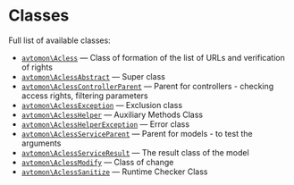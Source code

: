 Classes
======

Full list of available classes:

  - [`avtomon\Acless`](avtomon/Acless.md) &mdash; Class of formation of the list of URLs and verification of rights
  - [`avtomon\AclessAbstract`](avtomon/AclessAbstract.md) &mdash; Super class
  - [`avtomon\AclessControllerParent`](avtomon/AclessControllerParent.md) &mdash; Parent for controllers - checking access rights, filtering parameters
  - [`avtomon\AclessException`](avtomon/AclessException.md) &mdash; Exclusion class
  - [`avtomon\AclessHelper`](avtomon/AclessHelper.md) &mdash; Auxiliary Methods Class
  - [`avtomon\AclessHelperException`](avtomon/AclessHelperException.md) &mdash; Error class
  - [`avtomon\AclessServiceParent`](avtomon/AclessServiceParent.md) &mdash; Parent for models - to test the arguments
  - [`avtomon\AclessServiceResult`](avtomon/AclessServiceResult.md) &mdash; The result class of the model
  - [`avtomon\AclessModify`](avtomon/AclessModify.md) &mdash; Class of change
  - [`avtomon\AclessSanitize`](avtomon/AclessSanitize.md) &mdash; Runtime Checker Class
